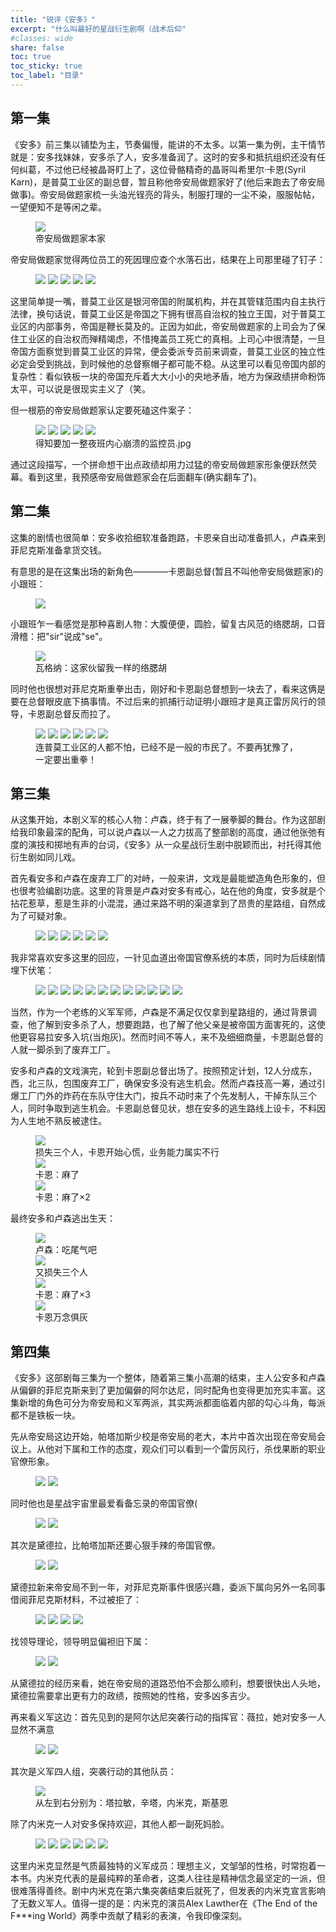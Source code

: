 ```yaml
---
title: "锐评《安多》"  
excerpt: "什么叫最好的星战衍生剧啊（战术后仰"
#classes: wide
share: false
toc: true
toc_sticky: true
toc_label: "目录"
---
```


## 第一集

《安多》前三集以铺垫为主，节奏偏慢，能讲的不太多。以第一集为例，主干情节就是：安多找妹妹，安多杀了人，安多准备润了。这时的安多和抵抗组织还没有任何纠葛，不过他已经被晶哥盯上了，这位骨骼精奇的晶哥叫希里尔·卡恩(Syril Karn)，是普莫工业区的副总督，暂且称他帝安局做题家好了(他后来跑去了帝安局做事)。帝安局做题家梳一头油光锃亮的背头，制服打理的一尘不染，服服帖帖，一望便知不是等闲之辈。

<figure>
    <a href="/assets/images/andor/1/Screenshot 2022-12-29 192223.jpg"><img src="/assets/images/andor/1/Screenshot 2022-12-29 192223.jpg"></a>
    <figcaption>帝安局做题家本家</figcaption>
</figure>

帝安局做题家觉得两位员工的死因理应查个水落石出，结果在上司那里碰了钉子：

<figure>
    <a href="/assets/images/andor/1/Screenshot 2022-12-29 191824.jpg"><img src="/assets/images/andor/1/Screenshot 2022-12-29 191824.jpg"></a>
    <a href="/assets/images/andor/1/Screenshot 2022-12-29 191847.jpg"><img src="/assets/images/andor/1/Screenshot 2022-12-29 191847.jpg"></a>
    <a href="/assets/images/andor/1/Screenshot 2022-12-29 191950.jpg"><img src="/assets/images/andor/1/Screenshot 2022-12-29 191950.jpg"></a>
    <a href="/assets/images/andor/1/Screenshot 2022-12-29 192010.jpg"><img src="/assets/images/andor/1/Screenshot 2022-12-29 192010.jpg"></a>
    <a href="/assets/images/andor/1/Screenshot 2022-12-29 192026.jpg"><img src="/assets/images/andor/1/Screenshot 2022-12-29 192026.jpg"></a>
</figure>

这里简单提一嘴，普莫工业区是银河帝国的附属机构，并在其管辖范围内自主执行法律，换句话说，普莫工业区是帝国之下拥有很高自治权的独立王国，对于普莫工业区的内部事务，帝国是鞭长莫及的。正因为如此，帝安局做题家的上司会为了保住工业区的自治权而殚精竭虑，不惜掩盖员工死亡的真相。上司心中很清楚，一旦帝国方面察觉到普莫工业区的异常，便会委派专员前来调查，普莫工业区的独立性必定会受到挑战，到时候他的总督察帽子都可能不稳。从这里可以看见帝国内部的复杂性：看似铁板一块的帝国充斥着大大小小的央地矛盾，地方为保政绩拼命粉饰太平，可以说是很现实主义了（笑。

但一根筋的帝安局做题家认定要死磕这件案子：

<figure>
    <a href="/assets/images/andor/1/Screenshot 2022-12-29 191115.jpg"><img src="/assets/images/andor/1/Screenshot 2022-12-29 191115.jpg"></a>
    <a href="/assets/images/andor/1/Screenshot 2022-12-29 191142.jpg"><img src="/assets/images/andor/1/Screenshot 2022-12-29 191142.jpg"></a>
    <a href="/assets/images/andor/1/Screenshot 2022-12-29 191210.jpg"><img src="/assets/images/andor/1/Screenshot 2022-12-29 191210.jpg"></a>
    <a href="/assets/images/andor/1/Screenshot 2022-12-29 191338.jpg"><img src="/assets/images/andor/1/Screenshot 2022-12-29 191338.jpg"></a>
    <a href="/assets/images/andor/1/Screenshot 2022-12-29 191443.jpg"><img src="/assets/images/andor/1/Screenshot 2022-12-29 191443.jpg"></a><figcaption>得知要加一整夜班内心崩溃的监控员.jpg</figcaption>
</figure>

通过这段描写，一个拼命想干出点政绩却用力过猛的帝安局做题家形象便跃然荧幕。看到这里，我预感帝安局做题家会在后面翻车(确实翻车了)。

## 第二集

这集的剧情也很简单：安多收拾细软准备跑路，卡恩亲自出动准备抓人，卢森来到菲尼克斯准备拿货交钱。

有意思的是在这集出场的新角色————卡恩副总督(暂且不叫他帝安局做题家)的小跟班：

<figure>
    <a href="/assets/images/andor/2/1.jpg"><img src="/assets/images/andor/2/1.jpg"></a>
</figure>

小跟班乍一看感觉是那种喜剧人物：大腹便便，圆脸，留复古风范的络腮胡，口音滑稽：把"sir"说成"se"。

<figure>
    <a href="/assets/images/andor/2/wagnar.jpg"><img src="/assets/images/andor/2/wagnar.jpg"></a><figcaption>瓦格纳：这家伙留我一样的络腮胡</figcaption>
</figure>

同时他也很想对菲尼克斯重拳出击，刚好和卡恩副总督想到一块去了，看来这俩是要在总督眼皮底下搞事情。不过后来的抓捕行动证明小跟班才是真正雷厉风行的领导，卡恩副总督反而拉了。

<figure>
    <a href="/assets/images/andor/2/1.jpg"><img src="/assets/images/andor/2/1.jpg"></a>
    <a href="/assets/images/andor/2/2.jpg"><img src="/assets/images/andor/2/2.jpg"></a>
    <a href="/assets/images/andor/2/3.jpg"><img src="/assets/images/andor/2/3.jpg"></a>
    <a href="/assets/images/andor/2/4.jpg"><img src="/assets/images/andor/2/4.jpg"></a>
    <a href="/assets/images/andor/2/5.jpg"><img src="/assets/images/andor/2/5.jpg"></a>
    <a href="/assets/images/andor/2/6.jpg"><img src="/assets/images/andor/2/6.jpg"></a><figcaption>连普莫工业区的人都不怕，已经不是一般的市民了。不要再犹豫了，一定要出重拳！</figcaption>
</figure>

## 第三集

从这集开始，本剧义军的核心人物：卢森，终于有了一展拳脚的舞台。作为这部剧给我印象最深的配角，可以说卢森以一人之力拔高了整部剧的高度，通过他张弛有度的演技和掷地有声的台词，《安多》从一众星战衍生剧中脱颖而出，衬托得其他衍生剧如同儿戏。

首先看安多和卢森在废弃工厂的对峙，一般来讲，文戏是最能塑造角色形象的，但也很考验编剧功底。这里的背景是卢森对安多有戒心，站在他的角度，安多就是个拈花惹草，惹是生非的小混混，通过来路不明的渠道拿到了昂贵的星路组，自然成为了可疑对象。

<figure>
    <a href="/assets/images/andor/3/1.jpg"><img src="/assets/images/andor/3/1.jpg"></a>
    <a href="/assets/images/andor/3/2.jpg"><img src="/assets/images/andor/3/2.jpg"></a>
    <a href="/assets/images/andor/3/3.jpg"><img src="/assets/images/andor/3/3.jpg"></a>
    <a href="/assets/images/andor/3/4.jpg"><img src="/assets/images/andor/3/4.jpg"></a>
    <a href="/assets/images/andor/3/5.jpg"><img src="/assets/images/andor/3/5.jpg"></a>
    <a href="/assets/images/andor/3/6.jpg"><img src="/assets/images/andor/3/6.jpg"></a>
</figure>

我非常喜欢安多这里的回应，一针见血道出帝国官僚系统的本质，同时为后续剧情埋下伏笔：

<figure>
    <a href="/assets/images/andor/3/7.jpg"><img src="/assets/images/andor/3/7.jpg"></a>
    <a href="/assets/images/andor/3/8.jpg"><img src="/assets/images/andor/3/8.jpg"></a>
    <a href="/assets/images/andor/3/9.jpg"><img src="/assets/images/andor/3/9.jpg"></a>
    <a href="/assets/images/andor/3/10.jpg"><img src="/assets/images/andor/3/10.jpg"></a>
    <a href="/assets/images/andor/3/11.jpg"><img src="/assets/images/andor/3/11.jpg"></a>
    <a href="/assets/images/andor/3/12.jpg"><img src="/assets/images/andor/3/12.jpg"></a>
    <a href="/assets/images/andor/3/13.jpg"><img src="/assets/images/andor/3/13.jpg"></a>
    <a href="/assets/images/andor/3/14.jpg"><img src="/assets/images/andor/3/14.jpg"></a>
    <a href="/assets/images/andor/3/15.jpg"><img src="/assets/images/andor/3/15.jpg"></a>
    <a href="/assets/images/andor/3/16.jpg"><img src="/assets/images/andor/3/16.jpg"></a>
    <a href="/assets/images/andor/3/17.jpg"><img src="/assets/images/andor/3/17.jpg"></a>
    <a href="/assets/images/andor/3/18.jpg"><img src="/assets/images/andor/3/18.jpg"></a>
</figure>

当然，作为一个老练的义军军师，卢森是不满足仅仅拿到星路组的，通过背景调查，他了解到安多杀了人，想要跑路，也了解了他父亲是被帝国方面害死的，这使他更容易拉安多入坑(当炮灰)。然而时间不等人，来不及细细商量，卡恩副总督的人就一脚杀到了废弃工厂。

安多和卢森的文戏演完，轮到卡恩副总督出场了。按照预定计划，12人分成东，西，北三队，包围废弃工厂，确保安多没有逃生机会。然而卢森技高一筹，通过引爆工厂门外的炸药在东队守住大门，按兵不动时来了个先发制人，干掉东队三个人，同时争取到逃生机会。卡恩副总督见状，想在安多的逃生路线上设卡，不料因为人生地不熟反被逮住。

<figure>
    <a href="/assets/images/andor/3/19.jpg"><img src="/assets/images/andor/3/19.jpg"></a><figcaption>损失三个人，卡恩开始心慌，业务能力属实不行</figcaption>
    <a href="/assets/images/andor/3/20.jpg"><img src="/assets/images/andor/3/20.jpg"></a><figcaption>卡恩：麻了</figcaption>
    <a href="/assets/images/andor/3/21.jpg"><img src="/assets/images/andor/3/21.jpg"></a><figcaption>卡恩：麻了×2</figcaption>
</figure>

最终安多和卢森逃出生天：

<figure>
    <a href="/assets/images/andor/3/23.jpg"><img src="/assets/images/andor/3/23.jpg"></a><figcaption>卢森：吃尾气吧</figcaption>
    <a href="/assets/images/andor/3/24.jpg"><img src="/assets/images/andor/3/24.jpg"></a><figcaption>又损失三个人</figcaption>
    <a href="/assets/images/andor/3/25.jpg"><img src="/assets/images/andor/3/25.jpg"></a><figcaption>卡恩：麻了×3</figcaption>
    <a href="/assets/images/andor/3/26.jpg"><img src="/assets/images/andor/3/26.jpg"></a><figcaption>卡恩万念俱灰</figcaption>
</figure>


## 第四集

《安多》这部剧每三集为一个整体，随着第三集小高潮的结束，主人公安多和卢森从偏僻的菲尼克斯来到了更加偏僻的阿尔达尼，同时配角也变得更加充实丰富。这集新增的角色可分为帝安局和义军两派，其实两派都面临着内部的勾心斗角，每派都不是铁板一块。

先从帝安局这边开始，帕塔加斯少校是帝安局的老大，本片中首次出现在帝安局会议上。从他对下属和工作的态度，观众们可以看到一个雷厉风行，杀伐果断的职业官僚形象。

<figure>
    <a href="/assets/images/andor/4/1.png"><img src="/assets/images/andor/4/1.png"></a>
    <a href="/assets/images/andor/4/2.png"><img src="/assets/images/andor/4/2.png"></a>
</figure>

同时他也是星战宇宙里最爱看备忘录的帝国官僚(

<figure>
    <a href="/assets/images/andor/4/3.png"><img src="/assets/images/andor/4/3.png"></a>
    <a href="/assets/images/andor/4/4.png"><img src="/assets/images/andor/4/4.png"></a>
</figure>

其次是黛德拉，比帕塔加斯还要心狠手辣的帝国官僚。

<figure>
    <a href="/assets/images/andor/4/15.png"><img src="/assets/images/andor/4/15.png"></a>
    <a href="/assets/images/andor/4/16.png"><img src="/assets/images/andor/4/16.png"></a>
</figure>


黛德拉新来帝安局不到一年，对菲尼克斯事件很感兴趣，委派下属向另外一名同事借阅菲尼克斯材料，不过被拒了：

<figure>
    <a href="/assets/images/andor/4/9.png"><img src="/assets/images/andor/4/9.png"></a>
    <a href="/assets/images/andor/4/10.png"><img src="/assets/images/andor/4/10.png"></a>
    <a href="/assets/images/andor/4/11.png"><img src="/assets/images/andor/4/11.png"></a>
    <a href="/assets/images/andor/4/12.png"><img src="/assets/images/andor/4/12.png"></a>
</figure>

找领导理论，领导明显偏袒旧下属：

<figure>
    <a href="/assets/images/andor/4/13.png"><img src="/assets/images/andor/4/13.png"></a>
    <a href="/assets/images/andor/4/14.png"><img src="/assets/images/andor/4/14.png"></a>
</figure>

从黛德拉的经历来看，她在帝安局的道路恐怕不会那么顺利，想要很快出人头地，黛德拉需要拿出更有力的政绩，按照她的性格，安多凶多吉少。

再来看义军这边：首先见到的是阿尔达尼突袭行动的指挥官：薇拉，她对安多一人显然不满意

<figure>
    <a href="/assets/images/andor/4/17.png"><img src="/assets/images/andor/4/17.png"></a>
    <a href="/assets/images/andor/4/18.png"><img src="/assets/images/andor/4/18.png"></a>
</figure>

其次是义军四人组，突袭行动的其他队员：

<figure>
    <a href="/assets/images/andor/4/19.png"><img src="/assets/images/andor/4/19.png"></a><figcaption>从左到右分别为：塔拉敏，辛塔，内米克，斯基恩</figcaption>
</figure>

除了内米克一人对安多保持欢迎，其他人都一副死妈脸。

<figure>
    <a href="/assets/images/andor/4/20.png"><img src="/assets/images/andor/4/20.png"></a>
    <a href="/assets/images/andor/4/21.png"><img src="/assets/images/andor/4/21.png"></a>
    <a href="/assets/images/andor/4/22.png"><img src="/assets/images/andor/4/22.png"></a>
    <a href="/assets/images/andor/4/23.png"><img src="/assets/images/andor/4/23.png"></a>
    <a href="/assets/images/andor/4/24.png"><img src="/assets/images/andor/4/24.png"></a>
    <a href="/assets/images/andor/4/25.png"><img src="/assets/images/andor/4/25.png"></a>
</figure>

这里内米克显然是气质最独特的义军成员：理想主义，文邹邹的性格，时常抱着一本书。内米克代表的是最纯粹的革命者，这类人往往是精神信念最坚定的一派，但很难落得善终。剧中内米克在第六集突袭结束后就死了，但发表的内米克宣言影响了无数义军人。值得一提的是：内米克的演员Alex Lawther在《The End of the F***ing World》两季中贡献了精彩的表演，令我印像深刻。





















































